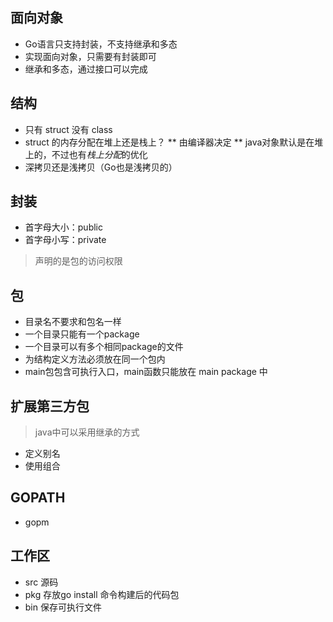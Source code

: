 ## 面向对象
* Go语言只支持封装，不支持继承和多态
* 实现面向对象，只需要有封装即可
* 继承和多态，通过接口可以完成


## 结构
* 只有 struct 没有 class
* struct 的内存分配在堆上还是栈上？
** 由编译器决定
** java对象默认是在堆上的，不过也有*栈上分配*的优化
* 深拷贝还是浅拷贝（Go也是浅拷贝的）


## 封装
* 首字母大小：public
* 首字母小写：private
> 声明的是包的访问权限

## 包
* 目录名不要求和包名一样
* 一个目录只能有一个package
* 一个目录可以有多个相同package的文件
* 为结构定义方法必须放在同一个包内
* main包包含可执行入口，main函数只能放在 main package 中

## 扩展第三方包
> java中可以采用继承的方式
* 定义别名
* 使用组合

## GOPATH
* gopm

## 工作区
* src 源码
* pkg 存放go install 命令构建后的代码包
* bin 保存可执行文件

